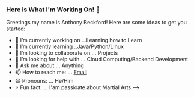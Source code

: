 ### Here is What I'm Working On! 👋


Greetings my name is Anthony Beckford!
Here are some ideas to get you started:

- 🔭 I’m currently working on ...Learning how to Learn
- 🌱 I’m currently learning ..Java/Python/Linux
- 👯 I’m looking to collaborate on ... Projects
- 🤔 I’m looking for help with ... Cloud Computing/Backend Development
- 💬 Ask me about ... Anything
- 📫 How to reach me: ... [Email](abeckford03@yahoo.com)
- 😄 Pronouns: ... He/Him
- ⚡ Fun fact: ... I'am passioate about Martial Arts 
-->
